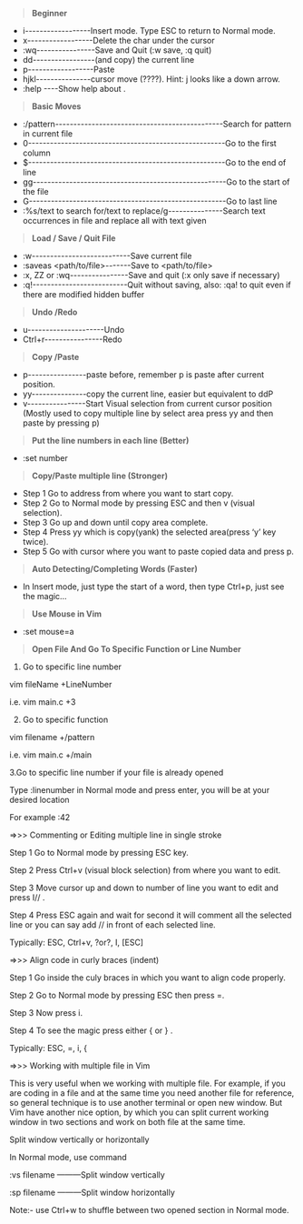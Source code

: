 
> **Beginner**

* i------------------Insert mode. Type ESC to return to Normal mode.
* x------------------Delete the char under the cursor
* :wq----------------Save and Quit (:w save, :q quit)
* dd-----------------(and copy) the current line
* p------------------Paste
* hjkl---------------cursor move (????). Hint: j looks like a down arrow.
* :help <command>----Show help about <command>.

> **Basic Moves**

* :/pattern----------------------------------------------Search for pattern in current file
* 0------------------------------------------------------Go to the first column
* $------------------------------------------------------Go to the end of line
* gg-----------------------------------------------------Go to the start of the file
* G------------------------------------------------------Go to last line
* :%s/text to search for/text to replace/g---------------Search text occurrences in file and replace all with text given

> **Load / Save / Quit File**

* :w---------------------------Save current file
* :saveas <path/to/file>-------Save to <path/to/file>
* :x, ZZ or :wq----------------Save and quit (:x only save if necessary)
* :q!--------------------------Quit without saving, also: :qa! to quit even if there are modified hidden buffer

> **Undo /Redo**

* u---------------------Undo
* Ctrl+r----------------Redo

> **Copy /Paste**

* p----------------paste before, remember p is paste after current position.
* yy---------------copy the current line, easier but equivalent to ddP
* v----------------Start Visual selection from current cursor position (Mostly used to copy multiple line by select area press yy and then paste by pressing p)

> **Put the line numbers in each line (Better)**

* :set number

> **Copy/Paste multiple line (Stronger)**

* Step 1 Go to address from where you want to start copy.
* Step 2 Go to Normal mode by pressing ESC and then v (visual selection).
* Step 3 Go up and down until copy area complete.
* Step 4 Press yy which is copy(yank) the selected area(press ‘y’ key twice).
* Step 5 Go with cursor where you want to paste copied data and press p.

> **Auto Detecting/Completing Words (Faster)**

* In Insert mode, just type the start of a word, then type Ctrl+p, just see the magic…

> **Use Mouse in Vim**

* :set mouse=a

> **Open File And Go To Specific Function or Line Number**

1. Go to specific line number

vim fileName +LineNumber

i.e. vim main.c +3


2. Go to specific function

vim filename +/pattern

i.e. vim main.c +/main

3.Go to specific line number if your file is already opened

Type :linenumber in Normal mode and press enter, you will be at your desired location 

For example    :42

=>>> Commenting or Editing multiple line in single stroke

Step 1 Go to Normal mode by pressing ESC key.

Step 2 Press Ctrl+v (visual block selection) from where you want to edit.

Step 3 Move cursor up and down to number of line you want to edit and press I// .

Step 4 Press ESC again and wait for second it will comment all the selected line or you can say add // in front of each selected line.

Typically:  ESC, Ctrl+v, ?or?,  I<PatternToAdd>, [ESC]

=>>> Align code in curly braces (indent)

Step 1 Go inside the culy braces in which you want to align code properly.

Step 2 Go to Normal mode by pressing ESC then press =.

Step 3 Now press i.

Step 4 To see the magic press either { or } .

Typically:  ESC, =, i, {

=>>> Working with multiple file in Vim

This is very useful when we working with multiple file. For example, if you are coding in a file and at the same time you need another file for reference, so general technique is to use another terminal or open new window. But Vim have another nice option, by which you can split current working window in two sections and work on both file at the same time. 

Split window vertically or horizontally

In Normal mode, use command

:vs filename         ———Split window vertically

:sp filename         ———Split window horizontally

Note:- use Ctrl+w to shuffle between two opened section in Normal mode.
